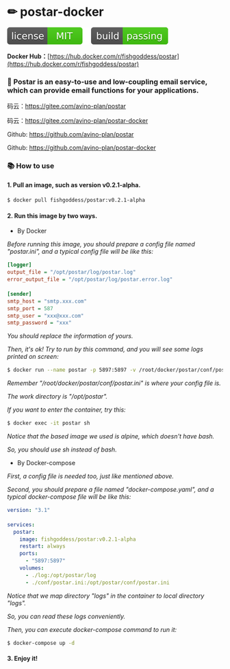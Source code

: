 # ✏ postar-docker

[![license](_icons/license.svg)](https://opensource.org/licenses/MIT)
[![build](_icons/build.svg)](_icons/build.svg)

**Docker Hub：**[https://hub.docker.com/r/fishgoddess/postar](https://hub.docker.com/r/fishgoddess/postar)

### 🔗 Postar is an easy-to-use and low-coupling email service, which can provide email functions for your applications.

码云：https://gitee.com/avino-plan/postar

码云：https://gitee.com/avino-plan/postar-docker

Github: https://github.com/avino-plan/postar

Github: https://github.com/avino-plan/postar-docker

### 📚 How to use

#### 1. Pull an image, such as version v0.2.1-alpha.

```bash
$ docker pull fishgoddess/postar:v0.2.1-alpha
```

#### 2. Run this image by two ways.

* By Docker

_Before running this image, you should prepare a config file named "postar.ini", and a typical config file will be like
this:_

```ini
[logger]
output_file = "/opt/postar/log/postar.log"
error_output_file = "/opt/postar/log/postar.error.log"

[sender]
smtp_host = "smtp.xxx.com"
smtp_port = 587
smtp_user = "xxx@xxx.com"
smtp_password = "xxx"
```

_You should replace the information of yours._

_Then, it's ok! Try to run by this command, and you will see some logs printed on screen:_

```bash
$ docker run --name postar -p 5897:5897 -v /root/docker/postar/conf/postar.ini:/opt/postar/conf/postar.ini fishgoddess/postar:v0.2.1-alpha
```

_Remember "/root/docker/postar/conf/postar.ini" is where your config file is._

_The work directory is "/opt/postar"._

_If you want to enter the container, try this:_

```bash
$ docker exec -it postar sh
```

_Notice that the based image we used is alpine, which doesn't have bash._

_So, you should use sh instead of bash._

* By Docker-compose

_First, a config file is needed too, just like mentioned above._

_Second, you should prepare a file named "docker-compose.yaml", and a typical docker-compose file will be like this:_

```yaml
version: "3.1"

services:
  postar:
    image: fishgoddess/postar:v0.2.1-alpha
    restart: always
    ports:
      - "5897:5897"
    volumes:
      - ./log:/opt/postar/log
      - ./conf/postar.ini:/opt/postar/conf/postar.ini
```

_Notice that we map directory "logs" in the container to local directory "logs"._

_So, you can read these logs conveniently._

_Then, you can execute docker-compose command to run it:_

```bash
$ docker-compose up -d
```

#### 3. Enjoy it!
